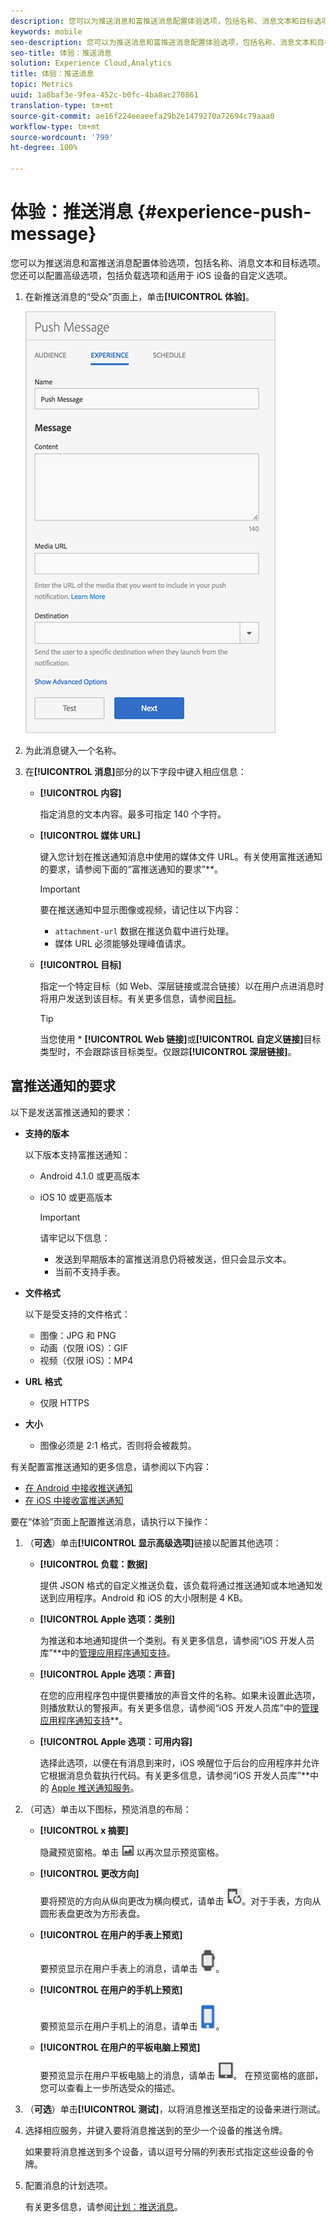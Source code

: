 ```yaml
---
description: 您可以为推送消息和富推送消息配置体验选项，包括名称、消息文本和目标选项。您还可以配置高级选项，包括负载选项和适用于 iOS 设备的自定义选项。
keywords: mobile
seo-description: 您可以为推送消息和富推送消息配置体验选项，包括名称、消息文本和目标选项。您还可以配置高级选项，包括负载选项和适用于 iOS 设备的自定义选项。
seo-title: 体验：推送消息
solution: Experience Cloud,Analytics
title: 体验：推送消息
topic: Metrics
uuid: 1a8baf3e-9fea-452c-b0fc-4ba8ac270861
translation-type: tm+mt
source-git-commit: ae16f224eeaeefa29b2e1479270a72694c79aaa0
workflow-type: tm+mt
source-wordcount: '799'
ht-degree: 100%

---
```



# 体验：推送消息 {#experience-push-message}

您可以为推送消息和富推送消息配置体验选项，包括名称、消息文本和目标选项。您还可以配置高级选项，包括负载选项和适用于 iOS 设备的自定义选项。

1. 在新推送消息的“受众”页面上，单击&#x200B;**[!UICONTROL 体验]**。

   ![体验：推送消息屏幕](assets/experience-push-message.png)

1. 为此消息键入一个名称。
1. 在&#x200B;**[!UICONTROL 消息]**&#x200B;部分的以下字段中键入相应信息：

   * **[!UICONTROL 内容]**

      指定消息的文本内容。最多可指定 140 个字符。

   * **[!UICONTROL 媒体 URL]**

      键入您计划在推送通知消息中使用的媒体文件 URL。有关使用富推送通知的要求，请参阅下面的“富推送通知的要求”**。

      >[!IMPORTANT]
      >
      >要在推送通知中显示图像或视频，请记住以下内容：
      > * `attachment-url` 数据在推送负载中进行处理。
      > * 媒体 URL 必须能够处理峰值请求。


   * **[!UICONTROL 目标]**

      指定一个特定目标（如 Web、深层链接或混合链接）以在用户点进消息时将用户发送到该目标。有关更多信息，请参阅[目标](/help/using/acquisition-main/c-create-destinations.md)。

      >[!TIP]
      >
      >当您使用 * **[!UICONTROL Web 链接]**&#x200B;或&#x200B;**[!UICONTROL 自定义链接]**&#x200B;目标类型时，不会跟踪该目标类型。仅跟踪&#x200B;**[!UICONTROL 深层链接]**。

## 富推送通知的要求

以下是发送富推送通知的要求：

* **支持的版本**

   以下版本支持富推送通知：
   * Android 4.1.0 或更高版本
   * iOS 10 或更高版本

      >[!IMPORTANT]
      >
      >请牢记以下信息：
      >* 发送到早期版本的富推送消息仍将被发送，但只会显示文本。
      >* 当前不支持手表。


* **文件格式**

   以下是受支持的文件格式：
   * 图像：JPG 和 PNG
   * 动画（仅限 iOS）：GIF
   * 视频（仅限 iOS）：MP4

* **URL 格式**
   * 仅限 HTTPS

* **大小**
   * 图像必须是 2:1 格式，否则将会被裁剪。

有关配置富推送通知的更多信息，请参阅以下内容：

* [在 Android 中接收推送通知](/help/android/messaging-main/push-messaging/c-set-up-rich-push-notif-android.md)
* [在 iOS 中接收富推送通知](/help/ios/messaging-main/push-messaging/c-set-up-rich-push-notif-ios.md)

要在“体验”页面上配置推送消息，请执行以下操作：

1. （**可选**）单击&#x200B;**[!UICONTROL 显示高级选项]**&#x200B;链接以配置其他选项：

   * **[!UICONTROL 负载：数据]**

      提供 JSON 格式的自定义推送负载，该负载将通过推送通知或本地通知发送到应用程序。Android 和 iOS 的大小限制是 4 KB。

   * **[!UICONTROL Apple 选项：类别]**

      为推送和本地通知提供一个类别。有关更多信息，请参阅“iOS 开发人员库”**&#x200B;中的[管理应用程序通知支持](https://developer.apple.com/library/content/documentation/NetworkingInternet/Conceptual/RemoteNotificationsPG/SupportingNotificationsinYourApp.html#//apple_ref/doc/uid/TP40008194-CH4-SW9)。

   * **[!UICONTROL Apple 选项：声音]**

      在您的应用程序包中提供要播放的声音文件的名称。如果未设置此选项，则播放默认的警报声。有关更多信息，请参阅“iOS 开发人员库”中的[管理应用程序通知支持](https://developer.apple.com/library/content/documentation/NetworkingInternet/Conceptual/RemoteNotificationsPG/SupportingNotificationsinYourApp.html#//apple_ref/doc/uid/TP40008194-CH4-SW10)**。

   * **[!UICONTROL Apple 选项：可用内容]**

      选择此选项，以便在有消息到来时，iOS 唤醒位于后台的应用程序并允许它根据消息负载执行代码。有关更多信息，请参阅“iOS 开发人员库”**&#x200B;中的 [Apple 推送通知服务](https://developer.apple.com/library/content/documentation/NetworkingInternet/Conceptual/RemoteNotificationsPG/APNSOverview.html#//apple_ref/doc/uid/TP40008194-CH8-SW1)。

1. （可选）单击以下图标，预览消息的布局：

   * **[!UICONTROL x 摘要]**

      隐藏预览窗格。单击 ![预览](assets/icon_preview.png) 以再次显示预览窗格。

   * **[!UICONTROL 更改方向]**

      要将预览的方向从纵向更改为横向模式，请单击 ![方向](assets/icon_orientation.png)。对于手表，方向从圆形表盘更改为方形表盘。

   * **[!UICONTROL 在用户的手表上预览]**

      要预览显示在用户手表上的消息，请单击 ![手表图标](assets/icon_watch.png)。

   * **[!UICONTROL 在用户的手机上预览]**

      要预览显示在用户手机上的消息，请单击 ![电话图标](assets/icon_phone.png)。

   * **[!UICONTROL 在用户的平板电脑上预览]**

      要预览显示在用户平板电脑上的消息，请单击 ![平板电脑图标](assets/icon_tablet.png)。
   在预览窗格的底部，您可以查看上一步所选受众的描述。

1. （**可选**）单击&#x200B;**[!UICONTROL 测试]**，以将消息推送至指定的设备来进行测试。
1. 选择相应服务，并键入要将消息推送到的至少一个设备的推送令牌。

   如果要将消息推送到多个设备，请以逗号分隔的列表形式指定这些设备的令牌。

1. 配置消息的计划选项。

   有关更多信息，请参阅[计划：推送消息](/help/using/in-app-messaging/t-create-push-message/c-schedule-push-message.md)。
